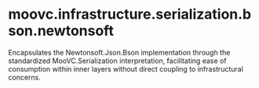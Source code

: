 # moovc.infrastructure.serialization.bson.newtonsoft
Encapsulates the Newtonsoft.Json.Bson implementation through the standardized MooVC.Serialization interpretation, facilitating ease of consumption within inner layers without direct coupling to infrastructural concerns.
